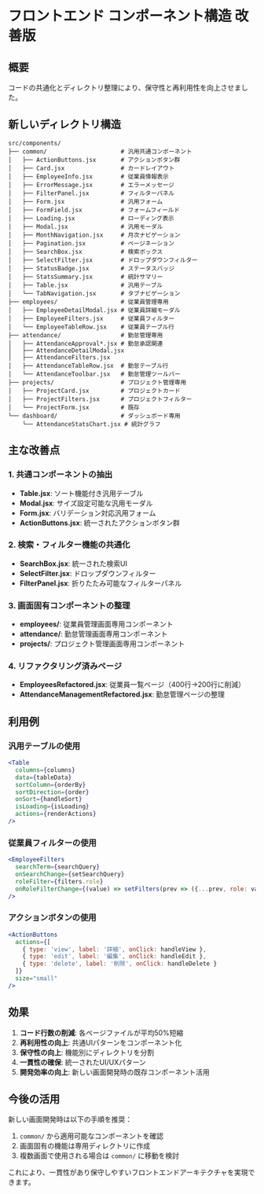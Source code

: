 # フロントエンド コンポーネント構造 改善版

## 概要
コードの共通化とディレクトリ整理により、保守性と再利用性を向上させました。

## 新しいディレクトリ構造

```
src/components/
├── common/                     # 汎用共通コンポーネント
│   ├── ActionButtons.jsx       # アクションボタン群
│   ├── Card.jsx                # カードレイアウト
│   ├── EmployeeInfo.jsx        # 従業員情報表示
│   ├── ErrorMessage.jsx        # エラーメッセージ
│   ├── FilterPanel.jsx         # フィルターパネル
│   ├── Form.jsx                # 汎用フォーム
│   ├── FormField.jsx           # フォームフィールド
│   ├── Loading.jsx             # ローディング表示
│   ├── Modal.jsx               # 汎用モーダル
│   ├── MonthNavigation.jsx     # 月次ナビゲーション
│   ├── Pagination.jsx          # ページネーション
│   ├── SearchBox.jsx           # 検索ボックス
│   ├── SelectFilter.jsx        # ドロップダウンフィルター
│   ├── StatusBadge.jsx         # ステータスバッジ
│   ├── StatsSummary.jsx        # 統計サマリー
│   ├── Table.jsx               # 汎用テーブル
│   └── TabNavigation.jsx       # タブナビゲーション
├── employees/                  # 従業員管理専用
│   ├── EmployeeDetailModal.jsx # 従業員詳細モーダル
│   ├── EmployeeFilters.jsx     # 従業員フィルター
│   └── EmployeeTableRow.jsx    # 従業員テーブル行
├── attendance/                 # 勤怠管理専用
│   ├── AttendanceApproval*.jsx # 勤怠承認関連
│   ├── AttendanceDetailModal.jsx
│   ├── AttendanceFilters.jsx
│   ├── AttendanceTableRow.jsx  # 勤怠テーブル行
│   └── AttendanceToolbar.jsx   # 勤怠管理ツールバー
├── projects/                   # プロジェクト管理専用
│   ├── ProjectCard.jsx         # プロジェクトカード
│   ├── ProjectFilters.jsx      # プロジェクトフィルター
│   └── ProjectForm.jsx         # 既存
└── dashboard/                  # ダッシュボード専用
    └── AttendanceStatsChart.jsx # 統計グラフ
```

## 主な改善点

### 1. 共通コンポーネントの抽出
- **Table.jsx**: ソート機能付き汎用テーブル
- **Modal.jsx**: サイズ設定可能な汎用モーダル
- **Form.jsx**: バリデーション対応汎用フォーム
- **ActionButtons.jsx**: 統一されたアクションボタン群

### 2. 検索・フィルター機能の共通化
- **SearchBox.jsx**: 統一された検索UI
- **SelectFilter.jsx**: ドロップダウンフィルター
- **FilterPanel.jsx**: 折りたたみ可能なフィルターパネル

### 3. 画面固有コンポーネントの整理
- **employees/**: 従業員管理画面専用コンポーネント
- **attendance/**: 勤怠管理画面専用コンポーネント  
- **projects/**: プロジェクト管理画面専用コンポーネント

### 4. リファクタリング済みページ
- **EmployeesRefactored.jsx**: 従業員一覧ページ（400行→200行に削減）
- **AttendanceManagementRefactored.jsx**: 勤怠管理ページの整理

## 利用例

### 汎用テーブルの使用
```jsx
<Table
  columns={columns}
  data={tableData}
  sortColumn={orderBy}
  sortDirection={order}
  onSort={handleSort}
  isLoading={isLoading}
  actions={renderActions}
/>
```

### 従業員フィルターの使用
```jsx
<EmployeeFilters
  searchTerm={searchQuery}
  onSearchChange={setSearchQuery}
  roleFilter={filters.role}
  onRoleFilterChange={(value) => setFilters(prev => ({...prev, role: value}))}
/>
```

### アクションボタンの使用
```jsx
<ActionButtons
  actions={[
    { type: 'view', label: '詳細', onClick: handleView },
    { type: 'edit', label: '編集', onClick: handleEdit },
    { type: 'delete', label: '削除', onClick: handleDelete }
  ]}
  size="small"
/>
```

## 効果

1. **コード行数の削減**: 各ページファイルが平均50%短縮
2. **再利用性の向上**: 共通UIパターンをコンポーネント化
3. **保守性の向上**: 機能別にディレクトリを分割
4. **一貫性の確保**: 統一されたUI/UXパターン
5. **開発効率の向上**: 新しい画面開発時の既存コンポーネント活用

## 今後の活用

新しい画面開発時は以下の手順を推奨：
1. `common/` から適用可能なコンポーネントを確認
2. 画面固有の機能は専用ディレクトリに作成
3. 複数画面で使用される場合は `common/` に移動を検討

これにより、一貫性があり保守しやすいフロントエンドアーキテクチャを実現できます。
